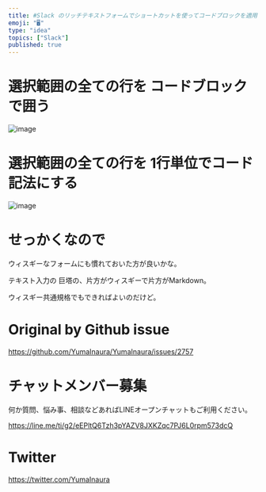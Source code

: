 ```yaml
---
title: #Slack のリッチテキストフォームでショートカットを使ってコードブロックを適用してみる
emoji: "🖥"
type: "idea"
topics: ["Slack"]
published: true
---
```


# 選択範囲の全ての行を コードブロックで囲う

![image](https://user-images.githubusercontent.com/13635059/69469508-9c04a780-0dd4-11ea-9a84-e675777d8c43.png)


# 選択範囲の全ての行を 1行単位でコード記法にする

![image](https://user-images.githubusercontent.com/13635059/69469522-b179d180-0dd4-11ea-9222-045b630a0b9e.png)


# せっかくなので

ウィスギーなフォームにも慣れておいた方が良いかな。

テキスト入力の 巨塔の、片方がウィスギーで片方がMarkdown。

ウィスギー共通規格でもできればよいのだけど。


# Original by Github issue

https://github.com/YumaInaura/YumaInaura/issues/2757








<!-- Update From Qiita API -->

# チャットメンバー募集


何か質問、悩み事、相談などあればLINEオープンチャットもご利用ください。

https://line.me/ti/g2/eEPltQ6Tzh3pYAZV8JXKZqc7PJ6L0rpm573dcQ





# Twitter


https://twitter.com/YumaInaura


<!-- Update From Qiita API -->


